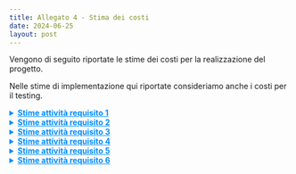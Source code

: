 ```yaml
---
title: Allegato 4 - Stima dei costi
date: 2024-06-25
layout: post
---
```


Vengono di seguito riportate le stime dei costi per la realizzazione del progetto.

Nelle stime di implementazione qui riportate consideriamo anche i costi per il testing.

<details>
<summary markdown='span' style="cursor: pointer; text-decoration:underline; color:#008CFF;">
    <strong>Stime attività requisito 1</strong>
</summary>

**Attività 1.1** Configurazione _build tool_ e DVCS

| Stime   | Luca Rubboli | Giovanni Antonioni | Luca Tassinari | Media | Mediana | 3 point method |
| ------- | ------------ | ------------------ | -------------- | ----- | ------- | -------------- |
| Round 1 | 4            | 6                  | 8              | 6,00  | 6       | 6,00           |
| Round 2 | 6            | 6,5                | 7              | 6,50  | 6,5     | 6,50           |

| Unità di misura   | Ore |
| ----------------- | --- |
| Risorse assegnate | 2   |
| Durata stimata    | 4   |

**Attività 1.2** Configurazione pipeline di _continuous integration_

| Stime   | Luca Rubboli | Giovanni Antonioni | Luca Tassinari | Media | Mediana | 3 point method |
| ------- | ------------ | ------------------ | -------------- | ----- | ------- | -------------- |
| Round 1 | 3            | 8                  | 3              | 4,67  | 3       | 4,94           |
| Round 2 | 4            | 6                  | 6              | 5,33  | 6       | 5,22           |
| Round 3 | 5            | 6                  | 6              | 5,67  | 6       | 5,61           |

| Unità di misura   | Ore |
| ----------------- | --- |
| Risorse assegnate | 2   |
| Durata stimata    | 4,5 |

**Attività 1.3.1** Configurazione pipeline di _continuous deployment_: progettazione diagrammi deployment

| Stime   | Luca Rubboli | Giovanni Antonioni | Luca Tassinari | Media | Mediana | 3 point method |
| ------- | ------------ | ------------------ | -------------- | ----- | ------- | -------------- |
| Round 1 | 7            | 14                 | 8              | 9,67  | 8       | 9,94           |
| Round 2 | 11           | 13                 | 12             | 12,00 | 12      | 12,00          |
| Round 3 | 12           | 13                 | 13             | 12,67 | 13      | 12,61          |

| Unità di misura   | Ore                                              |
| ----------------- | ------------------------------------------------ |
| Risorse assegnate | 3 progettisti che collaborano in _brainstorming_ |
| Durata stimata    | 13                                               |

**Attività 1.3.2** Configurazione pipeline di _continuous deployment_: Creazione struttura locale minimale di orchestrazione

| Stime   | Luca Rubboli | Giovanni Antonioni | Luca Tassinari | Media | Mediana | 3 point method |
| ------- | ------------ | ------------------ | -------------- | ----- | ------- | -------------- |
| Round 1 | 10           | 4                  | 9              | 7,67  | 9       | 7,44           |
| Round 2 | 8            | 6                  | 8              | 7,33  | 8       | 7,22           |
| Round 3 | 8            | 7                  | 8              | 7,67  | 8       | 7,61           |

| Unità di misura   | Ore |
| ----------------- | --- |
| Risorse assegnate | 1   |
| Durata stimata    | 8   |

**Attività 1.3.3**: Configurazione pipeline di _continuous deployment_: Configurazione ambiente di produzione

| Stime   | Luca Rubboli | Giovanni Antonioni | Luca Tassinari | Media | Mediana | 3 point method |
| ------- | ------------ | ------------------ | -------------- | ----- | ------- | -------------- |
| Round 1 | 10           | 8                  | 8              | 8,67  | 8       | 8,78           |
| Round 2 | 9            | 8                  | 8              | 8,33  | 8       | 8,39           |

| Unità di misura   | Ore |
| ----------------- | --- |
| Risorse assegnate | 1   |
| Durata stimata    | 8   |

**Attività 1.3.4** Configurazione pipeline di _continuous deployment_: Sviluppo azioni deployment da locale a produzione

| Stime   | Luca Rubboli | Giovanni Antonioni | Luca Tassinari | Media | Mediana | 3 point method |
| ------- | ------------ | ------------------ | -------------- | ----- | ------- | -------------- |
| Round 1 | 8            | 10                 | 8              | 8,67  | 8       | 8,78           |
| Round 2 | 9            | 9                  | 10             | 9,33  | 9       | 9,39           |
| Round 3 | 9            | 9,5                | 9,5            | 9,33  | 9,5     | 9,31           |

| Unità di misura   | Ore |
| ----------------- | --- |
| Risorse assegnate | 1   |
| Durata stimata    | 9,5 |

**Attività 1.4** Configurazione _bot_ per aggiornamento automatico delle dipendenze

| Stime   | Luca Rubboli | Giovanni Antonioni | Luca Tassinari | Media | Mediana | 3 point method |
| ------- | ------------ | ------------------ | -------------- | ----- | ------- | -------------- |
| Round 1 | 3            | 0.5                | 2              | 2,50  | 2,5     | 2,50           |
| Round 2 | 1,5          | 1,5                | 1,5            | 1,50  | 1,5     | 1,50           |

| Unità di misura   | Ore |
| ----------------- | --- |
| Risorse assegnate | 1   |
| Durata stimata    | 1,5 |

**Attività 1.5** Configurazione _bot_ per il _merge_ automatizzato di Pull Request sulla repo

| Stime   | Luca Rubboli | Giovanni Antonioni | Luca Tassinari | Media | Mediana | 3 point method |
| ------- | ------------ | ------------------ | -------------- | ----- | ------- | -------------- |
| Round 1 | 2            | 2                  | 1,5            | 1,83  | 2       | 1,81           |
| Round 2 | 2            | 2                  | 1,75           | 1,92  | 2       | 1,90           |

| Unità di misura   | Ore |
| ----------------- | --- |
| Risorse assegnate | 1   |
| Durata stimata    | 2   |

**Attività 1.6** Configurazione _bot_ per il rilascio automatico delle _release_

| Stime   | Luca Rubboli | Giovanni Antonioni | Luca Tassinari | Media | Mediana | 3 point method |
| ------- | ------------ | ------------------ | -------------- | ----- | ------- | -------------- |
| Round 1 | 3            | 3                  | 2,5            | 2,83  | 3       | 2,81           |
| Round 2 | 2,75         | 3                  | 2,5            | 2,75  | 2,75    | 2,75           |

| Unità di misura   | Ore |
| ----------------- | --- |
| Risorse assegnate | 1   |
| Durata stimata    | 3   |

**Attività 1.7** Configurazione di un sistema di _ticketing_ automatizzato

| Stime   | Luca Rubboli | Giovanni Antonioni | Luca Tassinari | Media | Mediana | 3 point method |
| ------- | ------------ | ------------------ | -------------- | ----- | ------- | -------------- |
| Round 1 | 0,5          | 0,5                | 0,5            | 0,50  | 0,5     | 0,50           |

| Unità di misura   | Ore |
| ----------------- | --- |
| Risorse assegnate | 1   |
| Durata stimata    | 0,5 |

</details>

<details>
<summary markdown='span' style="cursor: pointer; text-decoration:underline; color:#008CFF;">
    <strong>Stime attività requisito 2</strong>
</summary>

**Attività 2.1.1** Autenticazione - Configurazione DB e implementazione repository

| Stime   | Luca Rubboli | Giovanni Antonioni | Luca Tassinari | Media | Mediana | 3 point method |
| ------- | ------------ | ------------------ | -------------- | ----- | ------- | -------------- |
| Round 1 | 4            | 6,5                | 5              | 5,17  | 5       | 5,19           |
| Round 2 | 5,5          | 6                  | 6              | 5,83  | 6       | 5,81           |

| Unità di misura   | Ore |
| ----------------- | --- |
| Risorse assegnate | 1   |
| Durata stimata    | 6   |

**Attività 2.1.2** Autenticazione - Implementazione token di autenticazione

| Stime   | Luca Rubboli | Giovanni Antonioni | Luca Tassinari | Media | Mediana | 3 point method |
| ------- | ------------ | ------------------ | -------------- | ----- | ------- | -------------- |
| Round 1 | 3            | 5                  | 20             | 9,33  | 5       | 10,06          |
| Round 2 | 12           | 12                 | 14             | 12,67 | 12      | 12,78          |
| Round 3 | 12           | 12                 | 13             | 12,33 | 12      | 12,39          |

| Unità di misura   | Ore |
| ----------------- | --- |
| Risorse assegnate | 1   |
| Durata stimata    | 12  |

**Attività 2.1.3** Autenticazione - Regole di controllo di accesso

| Stime   | Luca Rubboli | Giovanni Antonioni | Luca Tassinari | Media | Mediana | 3 point method |
| ------- | ------------ | ------------------ | -------------- | ----- | ------- | -------------- |
| Round 1 | 6            | 13                 | 12             | 10,33 | 12      | 10,06          |
| Round 2 | 12           | 13,5               | 13             | 12,83 | 13      | 12,81          |
| Round 3 | 12,5         | 13,5               | 13             | 13,00 | 13      | 13,00          |

| Unità di misura   | Ore |
| ----------------- | --- |
| Risorse assegnate | 1   |
| Durata stimata    | 13  |

**Attività 2.1.4** Autenticazione - Implementazione API di autenticazione

| Stime   | Luca Rubboli | Giovanni Antonioni | Luca Tassinari | Media | Mediana | 3 point method |
| ------- | ------------ | ------------------ | -------------- | ----- | ------- | -------------- |
| Round 1 | 10           | 11                 | 16             | 12,33 | 11      | 12,56          |
| Round 2 | 13           | 18                 | 19             | 16,67 | 18      | 16,44          |
| Round 3 | 17           | 19                 | 19             | 18,33 | 19      | 18,22          |

| Unità di misura   | Ore |
| ----------------- | --- |
| Risorse assegnate | 1   |
| Durata stimata    | 19  |

**Attività 2.2.1** Gruppi - Configurazione DB e implementazione repository

| Stime   | Luca Rubboli | Giovanni Antonioni | Luca Tassinari | Media | Mediana | 3 point method |
| ------- | ------------ | ------------------ | -------------- | ----- | ------- | -------------- |
| Round 1 | 6            | 9                  | 12             | 9,00  | 9       | 9,00           |
| Round 2 | 9            | 9,5                | 11             | 9,83  | 9,5     | 9,89           |
| Round 3 | 9            | 10                 | 10             | 9,67  | 10      | 9,61           |

| Unità di misura   | Ore |
| ----------------- | --- |
| Risorse assegnate | 1   |
| Durata stimata    | 10  |

**Attività 2.2.2** Gruppi - Implementazione API di gestione gruppi

| Stime   | Luca Rubboli | Giovanni Antonioni | Luca Tassinari | Media | Mediana | 3 point method |
| ------- | ------------ | ------------------ | -------------- | ----- | ------- | -------------- |
| Round 1 | 20           | 25                 | 35             | 26,67 | 25      | 26,94          |
| Round 2 | 26           | 30                 | 33             | 29,67 | 30      | 29,61          |
| Round 3 | 30           | 30                 | 32             | 30,67 | 30      | 30,78          |

| Unità di misura   | Ore |
| ----------------- | --- |
| Risorse assegnate | 1   |
| Durata stimata    | 30  |

**Attività 2.3.1** Struttura gerarchica utenti - Esplorazione di plugin _on the shelf_

| Stime   | Luca Rubboli | Giovanni Antonioni | Luca Tassinari | Media | Mediana | 3 point method |
| ------- | ------------ | ------------------ | -------------- | ----- | ------- | -------------- |
| Round 1 | 1,5          | 1                  | 4              | 2,17  | 1,5     | 2,28           |
| Round 2 | 3            | 2,5                | 4              | 3,17  | 3       | 3,19           |
| Round 3 | 3            | 3                  | 3,5            | 3,17  | 3       | 3,19           |

| Unità di misura   | Ore |
| ----------------- | --- |
| Risorse assegnate | 1   |
| Durata stimata    | 3   |

**Attività 2.3.2** Struttura gerarchica utenti - Implementazione API di gestione dei ruoli

| Stime   | Luca Rubboli | Giovanni Antonioni | Luca Tassinari | Media | Mediana | 3 point method |
| ------- | ------------ | ------------------ | -------------- | ----- | ------- | -------------- |
| Round 1 | 8            | 12                 | 20             | 13,33 | 12      | 13,56          |
| Round 2 | 12           | 14                 | 19             | 15,00 | 14      | 15,17          |
| Round 3 | 14           | 16                 | 18             | 16,00 | 16      | 16,00          |

| Unità di misura   | Ore |
| ----------------- | --- |
| Risorse assegnate | 1   |
| Durata stimata    | 16  |

**Attività 2.3.3** Struttura gerarchica utenti - Predisposizione dello _storage_ per la gestione dei ruoli

| Stime   | Luca Rubboli | Giovanni Antonioni | Luca Tassinari | Media | Mediana | 3 point method |
| ------- | ------------ | ------------------ | -------------- | ----- | ------- | -------------- |
| Round 1 | 15           | 17                 | 20             | 17,33 | 17      | 17,39          |
| Round 2 | 17           | 18                 | 20             | 18,33 | 18      | 18,39          |
| Round 3 | 18           | 19                 | 19             | 18,67 | 19      | 18,61          |

| Unità di misura   | Ore |
| ----------------- | --- |
| Risorse assegnate | 1   |
| Durata stimata    | 19  |

**Attività 2.4.1** Il sistema deve poter gestire le informazioni relative agli utenti e l'impostazione degli indirizzi preferiti - Configurazione DB e implementazione repository

| Stime   | Luca Rubboli | Giovanni Antonioni | Luca Tassinari | Media | Mediana | 3 point method |
| ------- | ------------ | ------------------ | -------------- | ----- | ------- | -------------- |
| Round 1 | 8            | 13                 | 12             | 11,00 | 12      | 10,83          |
| Round 2 | 12           | 14                 | 15             | 13,67 | 14      | 13,61          |
| Round 3 | 13           | 14                 | 15             | 14,00 | 14      | 14,00          |

| Unità di misura   | Ore |
| ----------------- | --- |
| Risorse assegnate | 1   |
| Durata stimata    | 14  |

**Attività 2.4.2** Il sistema deve poter gestire le informazioni relative agli utenti e l'impostazione degli indirizzi preferiti - Implementazione API per la gestione delle informazioni

| Stime   | Luca Rubboli | Giovanni Antonioni | Luca Tassinari | Media | Mediana | 3 point method |
| ------- | ------------ | ------------------ | -------------- | ----- | ------- | -------------- |
| Round 1 | 22           | 20                 | 25             | 22,33 | 22      | 22,39          |
| Round 2 | 23           | 25                 | 24             | 24,00 | 24      | 24,00          |

| Unità di misura   | Ore |
| ----------------- | --- |
| Risorse assegnate | 1   |
| Durata stimata    | 24  |

**Attività 2.5** Definizione configurazione di _deployment_

| Stime   | Luca Rubboli | Giovanni Antonioni | Luca Tassinari | Media | Mediana | 3 point method |
| ------- | ------------ | ------------------ | -------------- | ----- | ------- | -------------- |
| Round 1 | 16           | 18                 | 20             | 18,00 | 18      | 18,00          |
| Round 2 | 16           | 18                 | 20             | 18,00 | 18      | 18,00          |

| Unità di misura   | Ore |
| ----------------- | --- |
| Risorse assegnate | 1   |
| Durata stimata    | 18  |

</details>

<details>
<summary markdown='span' style="cursor: pointer; text-decoration:underline; color:#008CFF;">
    <strong>Stime attività requisito 3</strong>
</summary>

**Attività 3.1.1** Il sistema deve effettuare il _geocoding_ di indirizzi e luoghi in coordinate - Ricerca di un servizio web di mappe per il _geocoding_

| Stime   | Luca Rubboli | Giovanni Antonioni | Luca Tassinari | Media | Mediana | 3 point method |
| ------- | ------------ | ------------------ | -------------- | ----- | ------- | -------------- |
| Round 1 | 3            | 4                  | 3              | 3,33  | 3       | 3,39           |
| Round 2 | 3            | 3,5                | 3,5            | 3,33  | 3,5     | 3,31           |

| Unità di misura   | Ore |
| ----------------- | --- |
| Risorse assegnate | 1   |
| Durata stimata    | 3,5 |

**Attività 3.1.2** Il sistema deve effettuare il _geocoding_ di indirizzi e luoghi in coordinate - Implementazione ReST API

| Stime   | Luca Rubboli | Giovanni Antonioni | Luca Tassinari | Media | Mediana | 3 point method |
| ------- | ------------ | ------------------ | -------------- | ----- | ------- | -------------- |
| Round 1 | 6            | 8                  | 7              | 7,00  | 7       | 7,00           |
| Round 2 | 8            | 9                  | 7,5            | 8,17  | 8       | 8,19           |
| Round 3 | 8            | 8                  | 8              | 8,00  | 8       | 8,00           |

| Unità di misura   | Ore |
| ----------------- | --- |
| Risorse assegnate | 1   |
| Durata stimata    | 8   |

**Attività 3.2.1** Il sistema deve tracciare in tempo reale la posizione degli utenti e supportarne la condivisione con i membri del proprio gruppo - Confronto di tecnologie _MOM_ consone allo sviluppo del servizio

| Stime   | Luca Rubboli | Giovanni Antonioni | Luca Tassinari | Media | Mediana | 3 point method |
| ------- | ------------ | ------------------ | -------------- | ----- | ------- | -------------- |
| Round 1 | 3            | 5                  | 6              | 4,67  | 5       | 4,61           |
| Round 2 | 5            | 5                  | 6              | 5,33  | 5       | 5,39           |

| Unità di misura   | Ore |
| ----------------- | --- |
| Risorse assegnate | 1   |
| Durata stimata    | 5   |

**Attività 3.2.2** Il sistema deve tracciare in tempo reale la posizione degli utenti e supportarne la condivisione con i membri del proprio gruppo - Identificazione della tecnologia che consenta un tracciamento _real-time_ reattivo e potenzialmente replicabile

| Stime   | Luca Rubboli | Giovanni Antonioni | Luca Tassinari | Media | Mediana | 3 point method |
| ------- | ------------ | ------------------ | -------------- | ----- | ------- | -------------- |
| Round 1 | 7            | 10                 | 8              | 8,33  | 8       | 8,39           |
| Round 2 | 8            | 8                  | 8              | 8,00  | 8       | 8,00           |

| Unità di misura   | Ore |
| ----------------- | --- |
| Risorse assegnate | 1   |
| Durata stimata    | 8   |

**Attività 3.2.3** Il sistema deve tracciare in tempo reale la posizione degli utenti e supportarne la condivisione con i membri del proprio gruppo - Progettazione e design

| Stime   | Luca Rubboli | Giovanni Antonioni | Luca Tassinari | Media | Mediana | 3 point method |
| ------- | ------------ | ------------------ | -------------- | ----- | ------- | -------------- |
| Round 1 | 4            | 12                 | 5              | 7,00  | 5       | 7,33           |
| Round 2 | 8            | 10                 | 7              | 8,33  | 8       | 8,39           |
| Round 3 | 9            | 9                  | 8              | 8,67  | 9       | 8,61           |

| Unità di misura   | Ore |
| ----------------- | --- |
| Risorse assegnate | 1   |
| Durata stimata    | 9   |

**Attività 3.2.4** Il sistema deve tracciare in tempo reale la posizione degli utenti e supportarne la condivisione con i membri del proprio gruppo - Implementazione repository posizioni utenti

| Stime   | Luca Rubboli | Giovanni Antonioni | Luca Tassinari | Media | Mediana | 3 point method |
| ------- | ------------ | ------------------ | -------------- | ----- | ------- | -------------- |
| Round 1 | 8            | 6                  | 8              | 7,33  | 8       | 7,22           |
| Round 2 | 8            | 7                  | 8              | 7,67  | 8       | 7,61           |

| Unità di misura   | Ore |
| ----------------- | --- |
| Risorse assegnate | 1   |
| Durata stimata    | 8   |

**Attività 3.2.5** Il sistema deve tracciare in tempo reale la posizione degli utenti e supportarne la condivisione con i membri del proprio gruppo - Implementazione comunicazione real-time tramite websocket

| Stime   | Luca Rubboli | Giovanni Antonioni | Luca Tassinari | Media | Mediana | 3 point method |
| ------- | ------------ | ------------------ | -------------- | ----- | ------- | -------------- |
| Round 1 | 20           | 24                 | 29             | 24,33 | 24      | 24,39          |
| Round 2 | 25           | 25                 | 28             | 26,00 | 25      | 26,17          |
| Round 3 | 26           | 26                 | 27             | 26,33 | 26      | 26,39          |

| Unità di misura   | Ore |
| ----------------- | --- |
| Risorse assegnate | 2   |
| Durata stimata    | 18  |

**Attività 3.2.6** Il sistema deve tracciare in tempo reale la posizione degli utenti e supportarne la condivisione con i membri del proprio gruppo - Implementazione interazione con la tecnologia _MOM_ per la ricezione di eventi

| Stime   | Luca Rubboli | Giovanni Antonioni | Luca Tassinari | Media | Mediana | 3 point method |
| ------- | ------------ | ------------------ | -------------- | ----- | ------- | -------------- |
| Round 1 | 10           | 21                 | 24             | 18,33 | 21      | 17,89          |
| Round 2 | 20           | 20                 | 22             | 20,67 | 20      | 20,78          |
| Round 3 | 20           | 20                 | 21             | 20,33 | 20      | 20,39          |

| Unità di misura   | Ore |
| ----------------- | --- |
| Risorse assegnate | 1   |
| Durata stimata    | 20  |

**Attività 3.3.1** Il sistema deve gestire lo stato degli utenti in tempo reale - Implementazione logica di gestione dello stato utente

| Stime   | Luca Rubboli | Giovanni Antonioni | Luca Tassinari | Media | Mediana | 3 point method |
| ------- | ------------ | ------------------ | -------------- | ----- | ------- | -------------- |
| Round 1 | 10           | 5                  | 12             | 9,00  | 10      | 8,83           |
| Round 2 | 11           | 8                  | 11             | 10,00 | 11      | 9,83           |
| Round 3 | 11           | 10                 | 11             | 10,67 | 11      | 10,61          |

| Unità di misura   | Ore |
| ----------------- | --- |
| Risorse assegnate | 1   |
| Durata stimata    | 11  |

**Attività 3.4.1** Il sistema deve permettere all'utente d'iniziare un percorso e condividerlo con i membri del proprio gruppo, notificando l'arrivo in prossimità della posizione di arrivo o in caso si verifichino situazioni anomale - Implementazione logica di reazione a eventi

| Stime   | Luca Rubboli | Giovanni Antonioni | Luca Tassinari | Media | Mediana | 3 point method |
| ------- | ------------ | ------------------ | -------------- | ----- | ------- | -------------- |
| Round 1 | 10           | 12                 | 16             | 12,67 | 12      | 12,78          |
| Round 2 | 12           | 13                 | 13             | 12,67 | 13      | 12,61          |

| Unità di misura   | Ore |
| ----------------- | --- |
| Risorse assegnate | 1   |
| Durata stimata    | 13  |

**Attività 3.4.2** Il sistema deve permettere all'utente d'iniziare un percorso e condividerlo con i membri del proprio gruppo, notificando l'arrivo in prossimità della posizione di arrivo o in caso si verifichino situazioni anomale - Implementazione comunicazione con il servizio di notifiche

| Stime   | Luca Rubboli | Giovanni Antonioni | Luca Tassinari | Media | Mediana | 3 point method |
| ------- | ------------ | ------------------ | -------------- | ----- | ------- | -------------- |
| Round 1 | 3            | 3                  | 4              | 3,33  | 3       | 3,39           |
| Round 2 | 3,5          | 3                  | 3              | 3,17  | 3       | 3,19           |

| Unità di misura   | Ore |
| ----------------- | --- |
| Risorse assegnate | 1   |
| Durata stimata    | 3   |

**Attività 3.5.1** Il sistema, al sollevarsi di una situazione di pericolo, deve tracciare il percorso compiuto fino alla sua cessazione - Implementazione logica salvataggio dei percorsi

| Stime   | Luca Rubboli | Giovanni Antonioni | Luca Tassinari | Media | Mediana | 3 point method |
| ------- | ------------ | ------------------ | -------------- | ----- | ------- | -------------- |
| Round 1 | 12           | 11                 | 18             | 13,67 | 12      | 13,94          |
| Round 2 | 14           | 15                 | 17             | 15,33 | 15      | 15,39          |
| Round 3 | 15           | 16                 | 16             | 15,67 | 16      | 15,61          |

| Unità di misura   | Ore |
| ----------------- | --- |
| Risorse assegnate | 1   |
| Durata stimata    | 16  |

**Attività 3.6** Definizione configurazione di deployment

| Stime   | Luca Rubboli | Giovanni Antonioni | Luca Tassinari | Media | Mediana | 3 point method |
| ------- | ------------ | ------------------ | -------------- | ----- | ------- | -------------- |
| Round 1 | 20           | 18                 | 24             | 20,67 | 20      | 20,78          |
| Round 2 | 21           | 20                 | 24             | 21,67 | 21      | 21,78          |
| Round 3 | 22           | 21                 | 23             | 22,00 | 22      | 22,00          |

| Unità di misura   | Ore |
| ----------------- | --- |
| Risorse assegnate | 1   |
| Durata stimata    | 22  |

</details>

<details>
<summary markdown='span' style="cursor: pointer; text-decoration:underline; color:#008CFF;">
    <strong>Stime attività requisito 4</strong>
</summary>

**Attività 4.1.1**

| Stime   | Luca Rubboli | Giovanni Antonioni | Luca Tassinari | Media | Mediana | 3 point method |
| ------- | ------------ | ------------------ | -------------- | ----- | ------- | -------------- |
| Round 1 | 6            | 6                  | 7              | 6,33  | 6       | 6,39           |
| Round 2 | 6            | 6,5                | 7              | 6,50  | 6,5     | 6,50           |

| Unità di misura   | Ore |
| ----------------- | --- |
| Risorse assegnate | 1   |
| Durata stimata    | 6,5 |

Attività 4.1.2

| Stime   | Luca Rubboli | Giovanni Antonioni | Luca Tassinari | Media | Mediana | 3 point method |
| ------- | ------------ | ------------------ | -------------- | ----- | ------- | -------------- |
| Round 1 | 17           | 20                 | 24             | 20,33 | 20      | 20,39          |
| Round 2 | 20           | 21                 | 22             | 21,00 | 21      | 21,00          |

| Unità di misura   | Ore |
| ----------------- | --- |
| Risorse assegnate | 1   |
| Durata stimata    | 21  |

Attività 4.2.1

| Stime   | Luca Rubboli | Giovanni Antonioni | Luca Tassinari | Media | Mediana | 3 point method |
| ------- | ------------ | ------------------ | -------------- | ----- | ------- | -------------- |
| Round 1 | 6            | 6                  | 5              | 5,67  | 6       | 5,61           |
| Round 2 | 5,5          | 6                  | 5,5            | 5,67  | 5,5     | 5,69           |

| Unità di misura   | Ore |
| ----------------- | --- |
| Risorse assegnate | 1   |
| Durata stimata    | 5,5 |

Attività 4.2.2

| Stime   | Luca Rubboli | Giovanni Antonioni | Luca Tassinari | Media | Mediana | 3 point method |
| ------- | ------------ | ------------------ | -------------- | ----- | ------- | -------------- |
| Round 1 | 18           | 22                 | 24             | 21,33 | 22      | 21,22          |
| Round 2 | 20           | 23                 | 24             | 22,33 | 23      | 22,22          |
| Round 3 | 22           | 24                 | 23             | 23,00 | 23      | 23,00          |

| Unità di misura   | Ore |
| ----------------- | --- |
| Risorse assegnate | 1   |
| Durata stimata    | 23  |

Attività 4.2.3

| Stime   | Luca Rubboli | Giovanni Antonioni | Luca Tassinari | Media | Mediana | 3 point method |
| ------- | ------------ | ------------------ | -------------- | ----- | ------- | -------------- |
| Round 1 | 20           | 28                 | 30             | 26,00 | 28      | 25,67          |
| Round 2 | 28           | 28                 | 30             | 28,67 | 28      | 28,78          |

| Unità di misura   | Ore |
| ----------------- | --- |
| Risorse assegnate | 1   |
| Durata stimata    | 29  |

Attività 4.3.1

| Stime   | Luca Rubboli | Giovanni Antonioni | Luca Tassinari | Media | Mediana | 3 point method |
| ------- | ------------ | ------------------ | -------------- | ----- | ------- | -------------- |
| Round 1 | 13           | 10                 | 14             | 12,33 | 13      | 12,22          |
| Round 2 | 12           | 12                 | 13             | 12,33 | 12      | 12,39          |
| Round 3 | 12           | 13                 | 13             | 12,67 | 13      | 12,61          |

| Unità di misura   | Ore |
| ----------------- | --- |
| Risorse assegnate | 1   |
| Durata stimata    | 13  |

Attività 4.3.2

| Stime   | Luca Rubboli | Giovanni Antonioni | Luca Tassinari | Media | Mediana | 3 point method |
| ------- | ------------ | ------------------ | -------------- | ----- | ------- | -------------- |
| Round 1 | 3            | 3                  | 4              | 3,33  | 3       | 3,39           |
| Round 2 | 3,5          | 3,5                | 5              | 4,00  | 3,5     | 4,08           |

| Unità di misura   | Ore |
| ----------------- | --- |
| Risorse assegnate | 1   |
| Durata stimata    | 4   |

Attività 4.4

| Stime   | Luca Rubboli | Giovanni Antonioni | Luca Tassinari | Media | Mediana | 3 point method |
| ------- | ------------ | ------------------ | -------------- | ----- | ------- | -------------- |
| Round 1 | 19           | 20                 | 26             | 21,67 | 20      | 21,94          |
| Round 2 | 20           | 22                 | 25             | 22,33 | 22      | 22,39          |
| Round 3 | 22           | 24                 | 24             | 23,33 | 24      | 23,22          |

| Unità di misura   | Ore |
| ----------------- | --- |
| Risorse assegnate | 1   |
| Durata stimata    | 24  |

</details>

<details>
<summary markdown='span' style="cursor: pointer; text-decoration:underline; color:#008CFF;">
    <strong>Stime attività requisito 5</strong>
</summary>

Attività 5.1.1

| Stime   | Luca Rubboli | Giovanni Antonioni | Luca Tassinari | Media | Mediana | 3 point method |
| ------- | ------------ | ------------------ | -------------- | ----- | ------- | -------------- |
| Round 1 | 6            | 7                  | 5              | 6,00  | 6       | 6,00           |
| Round 2 | 6            | 6                  | 5              | 5,67  | 6       | 5,61           |

| Unità di misura   | Ore |
| ----------------- | --- |
| Risorse assegnate | 1   |
| Durata stimata    | 6   |

Attività 5.1.2

| Stime   | Luca Rubboli | Giovanni Antonioni | Luca Tassinari | Media | Mediana | 3 point method |
| ------- | ------------ | ------------------ | -------------- | ----- | ------- | -------------- |
| Round 1 | 32           | 26                 | 30             | 29,33 | 30      | 29,22          |
| Round 2 | 31           | 30                 | 30             | 30,33 | 30      | 30,39          |

| Unità di misura   | Ore |
| ----------------- | --- |
| Risorse assegnate | 1   |
| Durata stimata    | 30  |

Attività 5.1.3

| Stime   | Luca Rubboli | Giovanni Antonioni | Luca Tassinari | Media | Mediana | 3 point method |
| ------- | ------------ | ------------------ | -------------- | ----- | ------- | -------------- |
| Round 1 | 20           | 24                 | 27             | 23,67 | 24      | 23,61          |
| Round 2 | 21           | 24                 | 26             | 22,50 | 22,5    | 22,50          |
| Round 3 | 23           | 24                 | 25             | 24,00 | 24      | 24,00          |

| Unità di misura   | Ore |
| ----------------- | --- |
| Risorse assegnate | 1   |
| Durata stimata    | 24  |

Attività 5.2.1

| Stime   | Luca Rubboli | Giovanni Antonioni | Luca Tassinari | Media | Mediana | 3 point method |
| ------- | ------------ | ------------------ | -------------- | ----- | ------- | -------------- |
| Round 1 | 8            | 4                  | 5              | 5,67  | 5       | 5,78           |
| Round 2 | 7,5          | 7                  | 8              | 7,50  | 7,5     | 7,50           |

| Unità di misura   | Ore |
| ----------------- | --- |
| Risorse assegnate | 1   |
| Durata stimata    | 8   |

Attività 5.2.2

| Stime   | Luca Rubboli | Giovanni Antonioni | Luca Tassinari | Media | Mediana | 3 point method |
| ------- | ------------ | ------------------ | -------------- | ----- | ------- | -------------- |
| Round 1 | 5            | 5                  | 6              | 5,33  | 5       | 5,39           |
| Round 2 | 5,5          | 5                  | 6              | 5,50  | 5,5     | 5,50           |
| Round 3 | 5,5          | 5,5                | 6              | 5,67  | 5,5     | 5,69           |

| Unità di misura   | Ore |
| ----------------- | --- |
| Risorse assegnate | 1   |
| Durata stimata    | 6   |

Attività 5.3

| Stime   | Luca Rubboli | Giovanni Antonioni | Luca Tassinari | Media | Mediana | 3 point method |
| ------- | ------------ | ------------------ | -------------- | ----- | ------- | -------------- |
| Round 1 | 16      | 12  | 18         | 15,33 | 16      | 15,22          |
| Round 2 | 14      | 14  | 15         | 14,33 | 14      | 14,39          |

| Unità di misura   | Ore |
| ----------------- | --- |
| Risorse assegnate | 1   |
| Durata stimata    | 14  |

</details>

<details>
<summary markdown='span' style="cursor: pointer; text-decoration:underline; color:#008CFF;">
    <strong>Stime attività requisito 6</strong>
</summary>

**Attività 6.1**

| Stime   | Luca Rubboli | Giovanni Antonioni | Luca Tassinari | Media | Mediana | 3 point method |
| ------- | ------------ | ------------------ | -------------- | ----- | ------- | -------------- |
| Round 1 | 4            | 12                 | 8              | 8,00  | 8       | 8,00           |
| Round 2 | 9            | 10                 | 10             | 9,67  | 10      | 9,61           |

| Unità di misura   | Ore |
| ----------------- | --- |
| Risorse assegnate | 3   |
| Durata stimata    | 4   |

**Attività 6.2.1**

| Stime   | Luca Rubboli | Giovanni Antonioni | Luca Tassinari | Media | Mediana | 3 point method |
| ------- | ------------ | ------------------ | -------------- | ----- | ------- | -------------- |
| Round 1 | 3            | 2                  | 2              | 2,33  | 2       | 2,39           |
| Round 2 | 3,5          | 2,5                | 3              | 3,00  | 3       | 3,00           |

| Unità di misura   | Ore |
| ----------------- | --- |
| Risorse assegnate | 1   |
| Durata stimata    | 3   |

**Attività 6.2.2**

| Stime   | Luca Rubboli | Giovanni Antonioni | Luca Tassinari | Media | Mediana | 3 point method |
| ------- | ------------ | ------------------ | -------------- | ----- | ------- | -------------- |
| Round 1 | 4            | 4                  | 3              | 3,67  | 4       | 3,61           |
| Round 2 | 3,5          | 3,5                | 3              | 3,33  | 3,5     | 3,31           |

| Unità di misura   | Ore |
| ----------------- | --- |
| Risorse assegnate | 1   |
| Durata stimata    | 3,5 |

**Attività 6.3.1**

| Stime   | Luca Rubboli | Giovanni Antonioni | Luca Tassinari | Media | Mediana | 3 point method |
| ------- | ------------ | ------------------ | -------------- | ----- | ------- | -------------- |
| Round 1 | 6            | 3                  | 4              | 4,33  | 4       | 4,39           |
| Round 2 | 4,5          | 5                  | 4              | 4,75  | 4,75    | 4,75           |
| Round 3 | 5            | 5                  | 4,5            | 4,83  | 5       | 4,81           |

| Unità di misura   | Ore |
| ----------------- | --- |
| Risorse assegnate | 1   |
| Durata stimata    | 5   |

**Attività 6.3.2**

| Stime   | Luca Rubboli | Giovanni Antonioni | Luca Tassinari | Media | Mediana | 3 point method |
| ------- | ------------ | ------------------ | -------------- | ----- | ------- | -------------- |
| Round 1 | 6            | 9                  | 10             | 8,33  | 9       | 8,22           |
| Round 2 | 8            | 10                 | 9              | 9,00  | 9       | 9,00           |
| Round 3 | 9,5          | 10                 | 10             | 9,83  | 10      | 9,81           |

| Unità di misura   | Ore |
| ----------------- | --- |
| Risorse assegnate | 1   |
| Durata stimata    | 10  |

**Attività 6.4.1**

| Stime   | Luca Rubboli | Giovanni Antonioni | Luca Tassinari | Media | Mediana | 3 point method |
| ------- | ------------ | ------------------ | -------------- | ----- | ------- | -------------- |
| Round 1 | 3            | 2                  | 2              | 2,33  | 2       | 2,39           |
| Round 2 | 2,5          | 2                  | 2,5            | 2,25  | 2,25    | 2,25           |

| Unità di misura   | Ore |
| ----------------- | --- |
| Risorse assegnate | 1   |
| Durata stimata    | 2,5 |

**Attività 6.4.2**

| Stime   | Luca Rubboli | Giovanni Antonioni | Luca Tassinari | Media | Mediana | 3 point method |
| ------- | ------------ | ------------------ | -------------- | ----- | ------- | -------------- |
| Round 1 | 1            | 3                  | 3              | 2,33  | 3       | 2,22           |
| Round 2 | 2            | 3                  | 3              | 2,50  | 2,5     | 2,50           |
| Round 3 | 2,5          | 2,5                | 3              | 2,67  | 2,5     | 2,69           |

| Unità di misura   | Ore |
| ----------------- | --- |
| Risorse assegnate | 1   |
| Durata stimata    | 2,5 |

**Attività 6.5.1**

| Stime   | Luca Rubboli | Giovanni Antonioni | Luca Tassinari | Media | Mediana | 3 point method |
| ------- | ------------ | ------------------ | -------------- | ----- | ------- | -------------- |
| Round 1 | 2,5          | 2                  | 3              | 2,50  | 2,5     | 2,50           |
| Round 2 | 3            | 3                  | 3              | 3,00  | 3       | 3,00           |

| Unità di misura   | Ore |
| ----------------- | --- |
| Risorse assegnate | 1   |
| Durata stimata    | 3   |

**Attività 6.5.2**

| Stime   | Luca Rubboli | Giovanni Antonioni | Luca Tassinari | Media | Mediana | 3 point method |
| ------- | ------------ | ------------------ | -------------- | ----- | ------- | -------------- |
| Round 1 | 4            | 5                  | 5              | 4,67  | 5       | 4,61           |
| Round 2 | 4,5          | 4,5                | 5              | 4,50  | 4,5     | 4,50           |

| Unità di misura   | Ore |
| ----------------- | --- |
| Risorse assegnate | 1   |
| Durata stimata    | 5   |

**Attività 6.6.1**

| Stime   | Luca Rubboli | Giovanni Antonioni | Luca Tassinari | Media | Mediana | 3 point method |
| ------- | ------------ | ------------------ | -------------- | ----- | ------- | -------------- |
| Round 1 | 4            | 2                  | 5              | 3,67  | 4       | 3,61           |
| Round 2 | 4            | 3,5                | 4,5            | 3,75  | 3,75    | 3,75           |
| Round 3 | 4            | 4                  | 4              | 4,00  | 4       | 4,00           |

| Unità di misura   | Ore |
| ----------------- | --- |
| Risorse assegnate | 1   |
| Durata stimata    | 4   |

**Attività 6.6.2**

| Stime   | Luca Rubboli | Giovanni Antonioni | Luca Tassinari | Media | Mediana | 3 point method |
| ------- | ------------ | ------------------ | -------------- | ----- | ------- | -------------- |
| Round 1 | 9            | 7                  | 10             | 8,67  | 9       | 8,61           |
| Round 2 | 9            | 8,5                | 9              | 8,75  | 8,75    | 8,75           |

| Unità di misura   | Ore |
| ----------------- | --- |
| Risorse assegnate | 1   |
| Durata stimata    | 9   |

</details>
